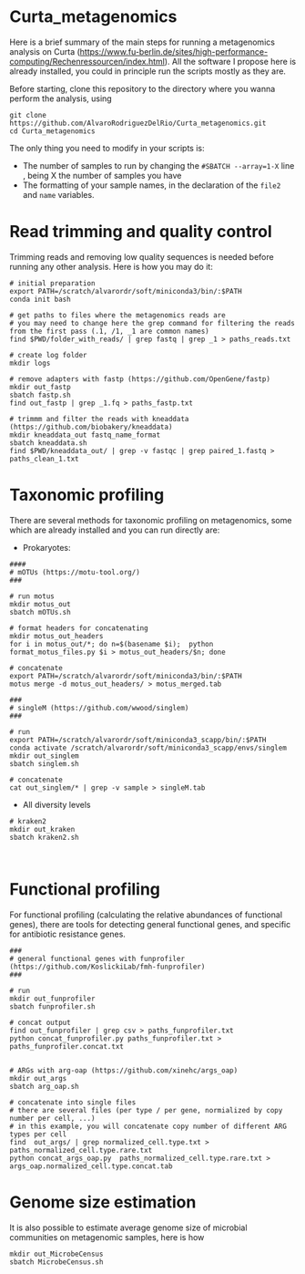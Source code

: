 # Curta_metagenomics

Here is a brief summary of the main steps for running a metagenomics analysis on Curta (https://www.fu-berlin.de/sites/high-performance-computing/Rechenressourcen/index.html). All the software I propose here is already installed, you could in principle run the scripts mostly as they are. 

Before starting, clone this repository to the directory where you wanna perform the analysis, using 

```
git clone https://github.com/AlvaroRodriguezDelRio/Curta_metagenomics.git
cd Curta_metagenomics
```

The only thing you need to modify in your scripts is:
-  The number of samples to run by changing the ```#SBATCH --array=1-X``` line , being X the number of samples you have
- The formatting of your sample names, in the declaration of the `file2` and `name` variables. 

# Read trimming and quality control 

Trimming reads and removing low quality sequences is needed before running any other analysis. Here is how you may do it:

```
# initial preparation
export PATH=/scratch/alvarordr/soft/miniconda3/bin/:$PATH
conda init bash

# get paths to files where the metagenomics reads are
# you may need to change here the grep command for filtering the reads from the first pass (.1, /1, _1 are common names)
find $PWD/folder_with_reads/ | grep fastq | grep _1 > paths_reads.txt

# create log folder
mkdir logs

# remove adapters with fastp (https://github.com/OpenGene/fastp)
mkdir out_fastp
sbatch fastp.sh
find out_fastp | grep _1.fq > paths_fastp.txt

# trimmm and filter the reads with kneaddata (https://github.com/biobakery/kneaddata)
mkdir kneaddata_out fastq_name_format
sbatch kneaddata.sh
find $PWD/kneaddata_out/ | grep -v fastqc | grep paired_1.fastq > paths_clean_1.txt
```

# Taxonomic profiling 

There are several methods for taxonomic profiling on metagenomics, some which are already installed and you can run directly are:

- Prokaryotes:
  
```
####
# mOTUs (https://motu-tool.org/)
###

# run motus
mkdir motus_out
sbatch mOTUs.sh

# format headers for concatenating
mkdir motus_out_headers
for i in motus_out/*; do n=$(basename $i);  python format_motus_files.py $i > motus_out_headers/$n; done

# concatenate 
export PATH=/scratch/alvarordr/soft/miniconda3/bin/:$PATH
motus merge -d motus_out_headers/ > motus_merged.tab

###
# singleM (https://github.com/wwood/singlem)
###

# run 
export PATH=/scratch/alvarordr/soft/miniconda3_scapp/bin/:$PATH
conda activate /scratch/alvarordr/soft/miniconda3_scapp/envs/singlem
mkdir out_singlem
sbatch singlem.sh

# concatenate
cat out_singlem/* | grep -v sample > singleM.tab

```

- All diversity levels

```
# kraken2 
mkdir out_kraken
sbatch kraken2.sh



```
# Functional profiling 

For functional profiling (calculating the relative abundances of functional genes), there are tools for detecting general functional genes, and specific for antibiotic resistance genes.

```
###
# general functional genes with funprofiler (https://github.com/KoslickiLab/fmh-funprofiler)
###

# run 
mkdir out_funprofiler
sbatch funprofiler.sh

# concat output
find out_funprofiler | grep csv > paths_funprofiler.txt
python concat_funprofiler.py paths_funprofiler.txt > paths_funprofiler.concat.txt


# ARGs with arg-oap (https://github.com/xinehc/args_oap)
mkdir out_args
sbatch arg_oap.sh

# concatenate into single files
# there are several files (per type / per gene, normialized by copy number per cell, ...)
# in this example, you will concatenate copy number of different ARG types per cell 
find  out_args/ | grep normalized_cell.type.txt > paths_normalized_cell.type.rare.txt
python concat_args_oap.py  paths_normalized_cell.type.rare.txt > args_oap.normalized_cell.type.concat.tab
```

# Genome size estimation 

It is also possible to estimate average genome size of microbial communities on metagenomic samples, here is how


```
mkdir out_MicrobeCensus
sbatch MicrobeCensus.sh
```
